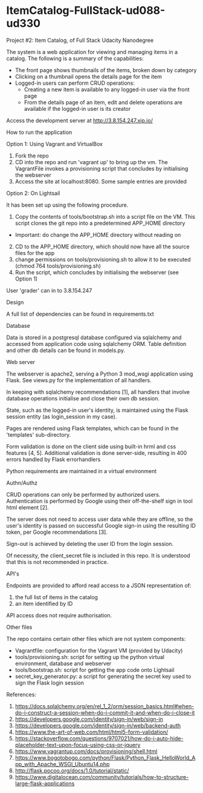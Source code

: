 # ItemCatalog-FullStack-ud088-ud330
Project #2: Item Catalog, of Full Stack Udacity Nanodegree

The system is a web application for viewing and managing items in a catalog.
The following is a summary of the capabilities:
* The front page shows thumbnails of the items, broken down by category
* Clicking on a thumbnail opens the details page for the item
* Logged-in users can perform CRUD operations:
  - Creating a new item is available to any logged-in user via the front page
  - From the details page of an item, edit and delete operations are available
  if the logged-in user is its creator


Access the development server at http://3.8.154.247.xip.io/


How to run the application

Option 1: Using Vagrant and VirtualBox

1. Fork the repo
2. CD into the repo and run 'vagrant up' to bring up the vm. The VagrantFile
invokes a provisioning script that concludes by initialising the webserver
3. Access the site at localhost:8080. Some sample entries are provided

Option 2: On Lightsail

It has been set up using the following procedure.

1. Copy the contents of tools/bootstrap.sh into a script file on the VM. This
script clones the git repo into a predetermined APP_HOME directory
  - Important: do change the APP_HOME directory without reading on
2. CD to the APP_HOME directory, which should now have all the source files for
the app
3. change permissions on tools/provisioning.sh to allow it to be executed
(chmod 764 tools/provisioning.sh)
4. Run the script, which concludes by initialising the webserver (see Option 1)

User 'grader' can in to 3.8.154.247


Design

A full list of dependencies can be found in requirements.txt 

Database

Data is stored in a postgresql database configured via sqlalchemy and accessed from
application code using sqlalchemy ORM. Table definition and other db details
can be found in models.py.

Web server

The webserver is apache2, serving a Python 3 mod_wsgi application using Flask.
See views.py for the implementation of all handlers.

In keeping with sqlalchemy recommendations [1], all handlers that involve
database operations initialise and close their own db session.

State, such as the logged-in user's identity, is maintained using the Flask
session entity (as login_session in my case).  

Pages are rendered using Flask templates, which can be found in the 'templates'
sub-directory.

Form validation is done on the client side using built-in hrml and css features
[4, 5]. Additional validation is done server-side, resulting in 400 errors
handled by Flask errorhandlers  

Python requirements are maintained in a virtual environment

Authn/Authz

CRUD operations can only be performed by authorized users. Authentication is
performed by Google using their off-the-shelf sign in tool html element [2].

The server does not need to access user data while they are offline, so the
user's identity is passed on successful Google sign-in using the resulting ID
token, per Google recommendations [3].

Sign-out is achieved by deleting the user ID from the login session.

Of necessity, the client_secret file is included in this repo. It is understood
that this is not recommended in practice.

API's

Endpoints are provided to afford read access to a JSON representation of:
1. the full list of items in the catalog
2. an item identified by ID

API access does not require authorisation.


Other files

The repo contains certain other files which are not system components:
* Vagrantfile: configuration for the Vagrant VM (provided by Udacity)
* tools/provisioning.sh: script for setting up the python virtual environment,
database and webserver
* tools/bootstrap.sh: script for getting the app code onto Lightsail
* secret_key_generator.py: a script for generating the secret key used to sign
the Flask login session



References:
  1. https://docs.sqlalchemy.org/en/rel_1_2/orm/session_basics.html#when-do-i-construct-a-session-when-do-i-commit-it-and-when-do-i-close-it
  2. https://developers.google.com/identity/sign-in/web/sign-in
  3. https://developers.google.com/identity/sign-in/web/backend-auth
  4. https://www.the-art-of-web.com/html/html5-form-validation/
  5. https://stackoverflow.com/questions/9707021/how-do-i-auto-hide-placeholder-text-upon-focus-using-css-or-jquery
  6. https://www.vagrantup.com/docs/provisioning/shell.html
  7. https://www.bogotobogo.com/python/Flask/Python_Flask_HelloWorld_App_with_Apache_WSGI_Ubuntu14.php
  8. http://flask.pocoo.org/docs/1.0/tutorial/static/
  9. https://www.digitalocean.com/community/tutorials/how-to-structure-large-flask-applications
